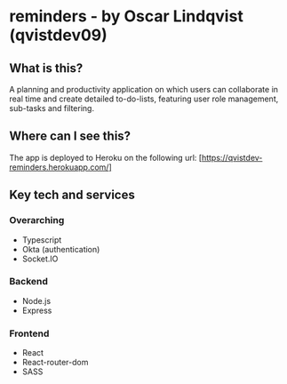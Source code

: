 # reminders - by Oscar Lindqvist (qvistdev09)

## What is this?

A planning and productivity application on which users can collaborate in real time and create detailed to-do-lists, featuring user role management, sub-tasks and filtering.

## Where can I see this?

The app is deployed to Heroku on the following url:
[https://qvistdev-reminders.herokuapp.com/]

## Key tech and services

### Overarching

* Typescript
* Okta (authentication)
* Socket.IO

### Backend

* Node.js
* Express

### Frontend

* React
* React-router-dom
* SASS